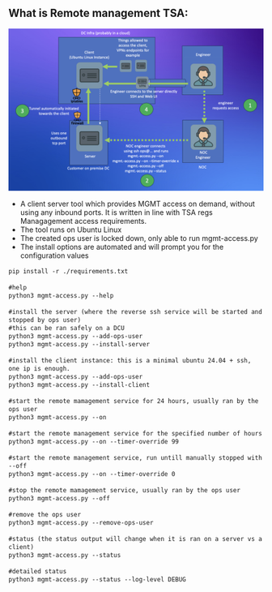 
## What is Remote management TSA:

![Alt text](images/process.png)


* A client server tool which provides MGMT access on demand, without using any inbound ports. It is written in line with TSA regs Managagement access requirements. 
* The tool runs on Ubuntu Linux 
* The created ops user is locked down, only able to run mgmt-access.py 
* The install options are automated and will prompt you for the configuration values

```
pip install -r ./requirements.txt

#help
python3 mgmt-access.py --help

#install the server (where the reverse ssh service will be started and stopped by ops user)
#this can be ran safely on a DCU
python3 mgmt-access.py --add-ops-user  
python3 mgmt-access.py --install-server

#install the client instance: this is a minimal ubuntu 24.04 + ssh, one ip is enough. 
python3 mgmt-access.py --add-ops-user  
python3 mgmt-access.py --install-client

#start the remote mamagement service for 24 hours, usually ran by the ops user
python3 mgmt-access.py --on 

#start the remote management service for the specified number of hours 
python3 mgmt-access.py --on --timer-override 99 

#start the remote management service, run untill manually stopped with --off 
python3 mgmt-access.py --on --timer-override 0 

#stop the remote mamagement service, usually ran by the ops user
python3 mgmt-access.py --off

#remove the ops user
python3 mgmt-access.py --remove-ops-user

#status (the status output will change when it is ran on a server vs a client)
python3 mgmt-access.py --status

#detailed status 
python3 mgmt-access.py --status --log-level DEBUG

```

